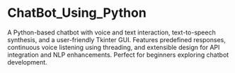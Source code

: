 # ChatBot_Using_Python
A Python-based chatbot with voice and text interaction, text-to-speech synthesis, and a user-friendly Tkinter GUI. Features predefined responses, continuous voice listening using threading, and extensible design for API integration and NLP enhancements. Perfect for beginners exploring chatbot development.
